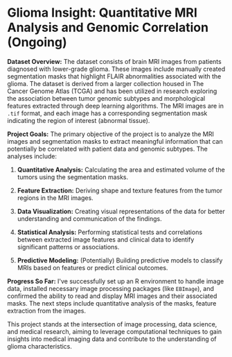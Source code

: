 # Glioma Insight: Quantitative MRI Analysis and Genomic Correlation (Ongoing)

**Dataset Overview:**
The dataset consists of brain MRI images from patients diagnosed with lower-grade glioma. These images include manually created segmentation masks that highlight FLAIR abnormalities associated with the glioma. The dataset is derived from a larger collection housed in The Cancer Genome Atlas (TCGA) and has been utilized in research exploring the association between tumor genomic subtypes and morphological features extracted through deep learning algorithms. The MRI images are in `.tif` format, and each image has a corresponding segmentation mask indicating the region of interest (abnormal tissue).

**Project Goals:**
The primary objective of the project is to analyze the MRI images and segmentation masks to extract meaningful information that can potentially be correlated with patient data and genomic subtypes. The analyses include:

1. **Quantitative Analysis:** Calculating the area and estimated volume of the tumors using the segmentation masks.

2. **Feature Extraction:** Deriving shape and texture features from the tumor regions in the MRI images.

3. **Data Visualization:** Creating visual representations of the data for better understanding and communication of the findings.

4. **Statistical Analysis:** Performing statistical tests and correlations between extracted image features and clinical data to identify significant patterns or associations.

5. **Predictive Modeling:** (Potentially) Building predictive models to classify MRIs based on features or predict clinical outcomes.

**Progress So Far:**
I've successfully set up an R environment to handle image data, installed necessary image processing packages (like `EBImage`), and confirmed the ability to read and display MRI images and their associated masks. The next steps include quantitative analysis of the masks, feature extraction from the images.

This project stands at the intersection of image processing, data science, and medical research, aiming to leverage computational techniques to gain insights into medical imaging data and contribute to the understanding of glioma characteristics.
